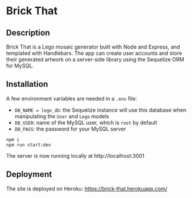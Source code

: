 # Brick That

## Description
Brick That is a Lego mosaic generator built with Node and Express, and templated with Handlebars. The app can create user accounts and store their generated artwork on a server-side library using the Sequelize ORM for MySQL.
## Installation
A few environment variables are needed in a `.env` file:
* `DB_NAME = lego_db`: the Sequelize instance will use this database when manipulating the `User` and `Lego` models
* `DB_USER`: name of the MySQL user, which is `root` by default
* `DB_PASS`: the password for your MySQL server
```
npm i
npm run start:dev
```
The server is now running locally at http://localhost:3001

## Deployment
The site is deployed on Heroku: https://brick-that.herokuapp.com/


